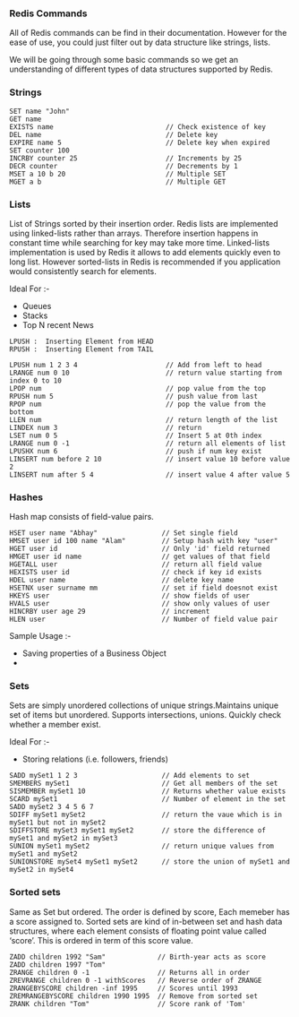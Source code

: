 ### Redis Commands

All of Redis commands can be find in their documentation. However for the ease of use, you could just filter out by data structure like strings, lists.

We will be going through some basic commands so we get an understanding of different types of data structures supported by Redis.

### Strings
```
SET name "John"                         
GET name
EXISTS name                            // Check existence of key
DEL name                               // Delete key 
EXPIRE name 5                          // Delete key when expired
SET counter 100
INCRBY counter 25                      // Increments by 25
DECR counter                           // Decrements by 1  
MSET a 10 b 20                         // Multiple SET
MGET a b                               // Multiple GET
```

### Lists
List of Strings sorted by their insertion order.
Redis lists are implemented using linked-lists rather than arrays. Therefore insertion happens in constant time while searching for key may take more time. Linked-lists implementation is used by Redis it allows to add elements quickly even to long list. However sorted-lists in Redis is recommended if you application would consistently search for elements.

Ideal For :-
 * Queues
 * Stacks
 * Top N recent News
 
 ```
 LPUSH :  Inserting Element from HEAD
 RPUSH :  Inserting Element from TAIL
 ```
 
```
LPUSH num 1 2 3 4                      // Add from left to head
LRANGE num 0 10                        // return value starting from index 0 to 10
LPOP num                               // pop value from the top
RPUSH num 5                            // push value from last
RPOP num                               // pop the value from the bottom
LLEN num                               // return length of the list
LINDEX num 3                           // return 
LSET num 0 5                           // Insert 5 at 0th index
LRANGE num 0 -1                        // return all elements of list
LPUSHX num 6                           // push if num key exist
LINSERT num before 2 10                // insert value 10 before value 2
LINSERT num after 5 4                  // insert value 4 after value 5
```

### Hashes

Hash map consists of field-value pairs.
```
HSET user name "Abhay"                // Set single field
HMSET user id 100 name "Alam"         // Setup hash with key "user"
HGET user id                          // Only 'id' field returned 
HMGET user id name                    // get values of that field
HGETALL user                          // return all field value
HEXISTS user id                       // check if key id exists
HDEL user name                        // delete key name
HSETNX user surname mm                // set if field doesnot exist
HKEYS user                            // show fields of user
HVALS user                            // show only values of user
HINCRBY user age 29                   // increment 
HLEN user                             // Number of field value pair
```
Sample Usage :-
* Saving properties of a Business Object
* 

### Sets

Sets are simply unordered collections of unique strings.Maintains unique set of items but unordered.
Supports intersections, unions.
Quickly check whether a member exist.

Ideal For :-
 * Storing relations (i.e. followers, friends)
```
SADD mySet1 1 2 3                     // Add elements to set
SMEMBERS mySet1                       // Get all members of the set
SISMEMBER mySet1 10                   // Returns whether value exists
SCARD mySet1                          // Number of element in the set
SADD mySet2 3 4 5 6 7     
SDIFF mySet1 mySet2                   // return the vaue which is in mySet1 but not in mySet2
SDIFFSTORE mySet3 mySet1 mySet2       // store the difference of mySet1 and mySet2 in mySet3
SUNION mySet1 mySet2                  // return unique values from mySet1 and mySet2
SUNIONSTORE mySet4 mySet1 mySet2      // store the union of mySet1 and mySet2 in mySet4
```

### Sorted sets
Same as Set but ordered.
The order is defined by score, Each memeber has a score assigned to.
Sorted sets are kind of in-between set and hash data structures, where each element consists of floating point value called ‘score’. This is ordered in term of this score value.
```
ZADD children 1992 "Sam"             // Birth-year acts as score
ZADD children 1997 "Tom"
ZRANGE children 0 -1                 // Returns all in order
ZREVRANGE children 0 -1 withScores   // Reverse order of ZRANGE
ZRANGEBYSCORE children -inf 1995     // Scores until 1993
ZREMRANGEBYSCORE children 1990 1995  // Remove from sorted set
ZRANK children "Tom"                 // Score rank of 'Tom'
```

